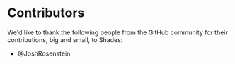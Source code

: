 # Contributors

We'd like to thank the following people from the GitHub community for their contributions, big and small, to Shades:

- @JoshRosenstein
